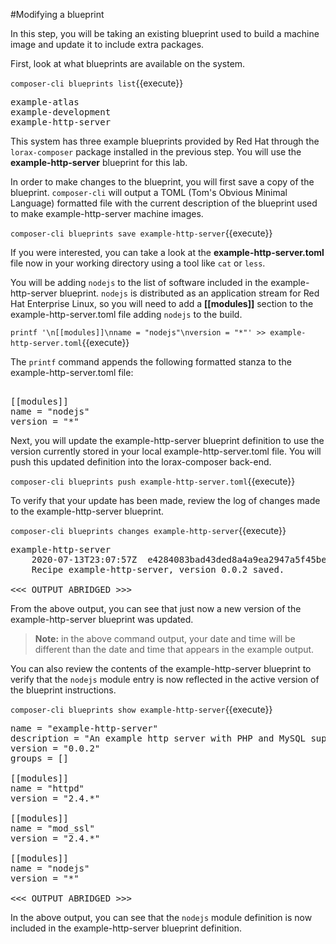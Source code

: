#Modifying a blueprint

In this step, you will be taking an existing blueprint used to build a machine
image and update it to include extra packages.

First, look at what blueprints are available on the system.

`composer-cli blueprints list`{{execute}}

<pre class='file'>
example-atlas
example-development
example-http-server
</pre>

This system has three example blueprints provided by Red Hat through the 
`lorax-composer` package installed in the previous step.  You will use the
__example-http-server__ blueprint for this lab.

In order to make changes to the blueprint, you will first save a copy of the
blueprint.  `composer-cli` will output a TOML (Tom's Obvious Minimal Language)
formatted file with the current description of the blueprint used to make
example-http-server machine images.

`composer-cli blueprints save example-http-server`{{execute}}

If you were interested, you can take a look at the __example-http-server.toml__
file now in your working directory using a tool like `cat` or `less`.

You will be adding `nodejs` to the list of software included in the
example-http-server blueprint.  `nodejs` is distributed as an application
stream for Red Hat Enterprise Linux, so you will need to add a __[[modules]]__
section to the example-http-server.toml file adding `nodejs` to the build.

`printf '\n[[modules]]\nname = "nodejs"\nversion = "*"' >> example-http-server.toml`{{execute}}

The `printf` command appends the following formatted stanza to the 
example-http-server.toml file:

<pre class='file'>

[[modules]]
name = "nodejs"
version = "*"
</pre>

Next, you will update the example-http-server blueprint definition to use
the version currently stored in your local example-http-server.toml file.
You will push this updated definition into the lorax-composer back-end.

`composer-cli blueprints push example-http-server.toml`{{execute}}

To verify that your update has been made, review the log of changes made
to the example-http-server blueprint.

`composer-cli blueprints changes example-http-server`{{execute}}

<pre class='file'>
example-http-server
    2020-07-13T23:07:57Z  e4284083bad43ded8a4a9ea2947a5f45be72f8c4
    Recipe example-http-server, version 0.0.2 saved.

<<< OUTPUT ABRIDGED >>>
</pre>

From the above output, you can see that just now a new version of the 
example-http-server blueprint was updated.

>**Note:** in the above command output, your date and time will be different
than the date and time that appears in the example output.

You can also review the contents of the example-http-server blueprint to verify
that the `nodejs` module entry is now reflected in the active version of the
blueprint instructions.

`composer-cli blueprints show example-http-server`{{execute}}

<pre class='file'>
name = "example-http-server"
description = "An example http server with PHP and MySQL support."
version = "0.0.2"
groups = []

[[modules]]
name = "httpd"
version = "2.4.*"

[[modules]]
name = "mod_ssl"
version = "2.4.*"

[[modules]]
name = "nodejs"
version = "*"

<<< OUTPUT ABRIDGED >>>
</pre>

In the above output, you can see that the `nodejs` module definition is now
included in the example-http-server blueprint definition.
